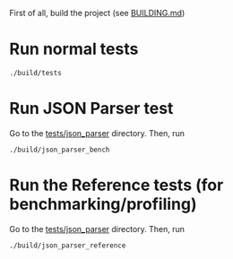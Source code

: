 First of all, build the project (see [BUILDING.md](BUILDING.md))

# Run normal tests
`./build/tests`

# Run JSON Parser test
Go to the [tests/json_parser](/tests/json_parser) directory.
Then, run

`./build/json_parser_bench`

# Run the Reference tests (for benchmarking/profiling)
Go to the [tests/json_parser](/tests/json_parser) directory.
Then, run

`./build/json_parser_reference`